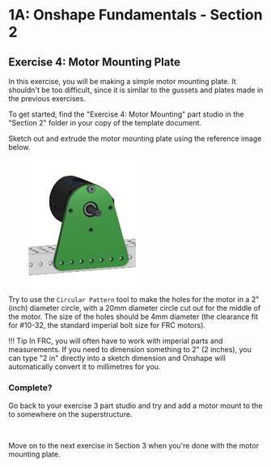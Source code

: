 # 1A: Onshape Fundamentals - Section 2
## Exercise 4: Motor Mounting Plate 

In this exercise, you will be making a simple motor mounting plate. It shouldn't be too difficult, since it is similar to the gussets and plates made in the previous exercises.

To get started, find the "Exercise 4: Motor Mounting" part studio in the "Section 2" folder in your copy of the template document. 

Sketch out and extrude the motor mounting plate using the reference image below. 

<figure>
  <img src="/img/learning-course/stage1a/motor-mount.webp" style="width:50%">
</figure>

Try to use the `Circular Pattern` tool to make the holes for the motor in a 2" (inch) diameter circle, with a 20mm diameter circle cut out for the middle of the motor. The size of the holes should be 4mm diameter (the clearance fit for #10-32, the standard imperial bolt size for FRC motors).

!!! Tip
    In FRC, you will often have to work with imperial parts and measurements. If you need to dimension something to 2" (2 inches), you can type "2 in" directly into a sketch dimension and Onshape will automatically convert it to millimetres for you.

### Complete?
Go back to your exercise 3 part studio and try and add a motor mount to the to somewhere on the superstructure.

<br>

Move on to the next exercise in Section 3 when you're done with the motor mounting plate.

<br>